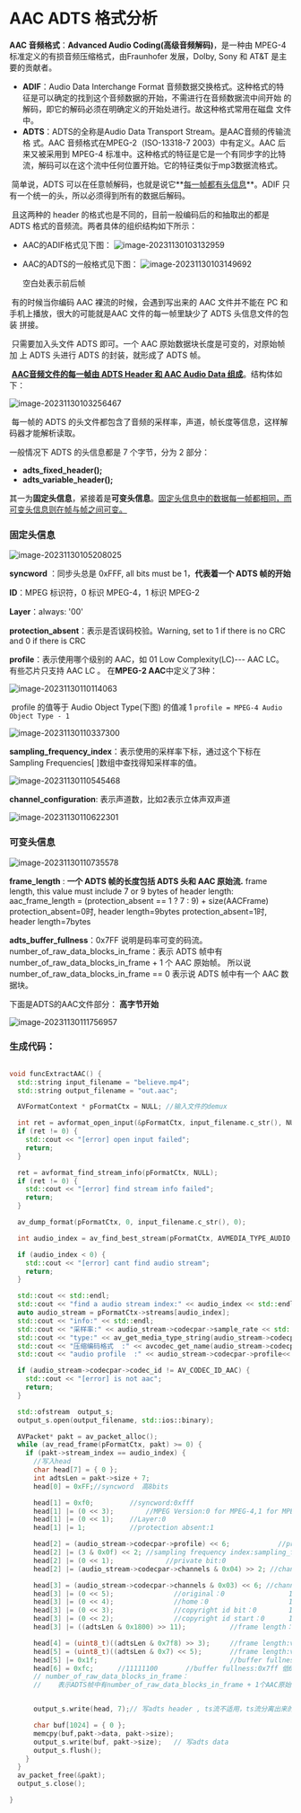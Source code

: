 # AAC ADTS 格式分析

**AAC 音频格式**：**Advanced Audio Coding(⾼级音频解码)**，是⼀种由 MPEG-4 标准定义的有损⾳频压缩格式，由Fraunhofer 发展，Dolby, Sony 和 AT&T 是主要的贡献者。

- **ADIF**：Audio Data Interchange Format 音频数据交换格式。这种格式的特 征是可以确定的找到这个⾳频数据的开始，不需进⾏在⾳频数据流中间开始 的解码，即它的解码必须在明确定义的开始处进行。故这种格式常⽤在磁盘 ⽂件中。 
- **ADTS**：ADTS的全称是Audio Data Transport Stream。是AAC⾳频的传输流格 式。AAC 音频格式在MPEG-2（ISO-13318-7 2003）中有定义。AAC 后来又被采用到 MPEG-4 标准中。这种格式的特征是它是⼀个有同步字的比特流，解码可以在这个流中任何位置开始。它的特征类似于mp3数据流格式。 

​        简单说，ADTS 可以在任意帧解码，也就是说它**<u>每⼀帧都有头信息</u>**。ADIF 只有⼀个统⼀的头，所以必须得到所有的数据后解码。

​		且这两种的 header 的格式也是不同的，⽬前⼀般编码后的和抽取出的都是 ADTS 格式的⾳频流。两者具体的组织结构如下所示：

- AAC的ADIF格式⻅下图：
   ![image-20231130103132959](markdownimage/image-20231130103132959.png)

- AAC的ADTS的⼀般格式⻅下图： 
  ![image-20231130103149692](markdownimage/image-20231130103149692.png)

  空⽩处表示前后帧 

​        有的时候当你编码 AAC 裸流的时候，会遇到写出来的 AAC ⽂件并不能在 PC 和⼿机上播放，很⼤的可能就是AAC ⽂件的每⼀帧⾥缺少了 ADTS 头信息⽂件的包装 拼接。

​		只需要加⼊头⽂件 ADTS 即可。⼀个 AAC 原始数据块⻓度是可变的，对原始帧加 上 ADTS 头进⾏ ADTS 的封装，就形成了 ADTS 帧。

​		**<u>AAC⾳频⽂件的每⼀帧由 ADTS Header 和 AAC Audio Data 组成</u>**。结构体如下：

![image-20231130103256467](markdownimage/image-20231130103256467.png)

​		每⼀帧的 ADTS 的头⽂件都包含了⾳频的采样率，声道，帧⻓度等信息，这样解码器才能解析读取。

⼀般情况下 ADTS 的头信息都是 7 个字节，分为 2 部分： 

- **adts_fixed_header();** 
- **adts_variable_header();** 

​        其⼀为**固定头信息**，紧接着是**可变头信息**。<u>固定头信息中的数据每⼀帧都相同，⽽可变头信息则在帧与帧之间可变。</u>

### 固定头信息

![image-20231130105208025](markdownimage/image-20231130105208025.png)

**syncword** ：同步头总是 0xFFF, all bits must be 1，**代表着⼀个 ADTS 帧的开始** 

**ID**：MPEG 标识符，0 标识 MPEG-4，1 标识 MPEG-2 

**Layer**：always: '00' 

**protection_absent**：表示是否误码校验。Warning, set to 1 if there is no CRC and 0 if there is CRC 

**profile**：表示使⽤哪个级别的 AAC，如 01 Low Complexity(LC)--- AAC LC。有些芯⽚只⽀持 AAC LC 。
	在**MPEG-2 AAC**中定义了3种：

![image-20231130110114063](markdownimage/image-20231130110114063.png)

​	profile 的值等于 Audio Object Type(下图) 的值减 1 
​	`profile = MPEG-4 Audio Object Type - 1`

![image-20231130110337300](markdownimage/image-20231130110337300.png)



**sampling_frequency_index**：表示使⽤的采样率下标，通过这个下标在 Sampling Frequencies[ ]数组中查找得知采样率的值。

![image-20231130110545468](markdownimage/image-20231130110545468.png)

**channel_configuration**: 表示声道数，⽐如2表示⽴体声双声道

![image-20231130110622301](markdownimage/image-20231130110622301.png)



### 可变头信息

![image-20231130110735578](markdownimage/image-20231130110735578.png)

**frame_length** : **⼀个 ADTS 帧的⻓度包括 ADTS 头和 AAC 原始流.** 
frame length, this value must include 7 or 9 bytes of header length: 
aac_frame_length = (protection_absent == 1 ? 7 : 9) + size(AACFrame) 
protection_absent=0时, header length=9bytes 
protection_absent=1时, header length=7bytes

**adts_buffer_fullness**：0x7FF 说明是码率可变的码流。 
	number_of_raw_data_blocks_in_frame：表示 ADTS 帧中有 
	number_of_raw_data_blocks_in_frame + 1 个 AAC 原始帧。 
所以说 number_of_raw_data_blocks_in_frame == 0 表示说 ADTS 帧中有⼀个 AAC 数据块。



下⾯是ADTS的AAC⽂件部分： **⾼字节开始**

![image-20231130111756957](markdownimage/image-20231130111756957.png)







### 生成代码：

```c++

void funcExtractAAC() {
  std::string input_filename = "believe.mp4";
  std::string output_filename = "out.aac";

  AVFormatContext * pFormatCtx = NULL; //输入文件的demux

  int ret = avformat_open_input(&pFormatCtx, input_filename.c_str(), NULL, NULL);
  if (ret != 0) {
    std::cout << "[error] open input failed";
    return;
  }

  ret = avformat_find_stream_info(pFormatCtx, NULL);
  if (ret != 0) {
    std::cout << "[error] find stream info failed";
    return;
  }

  av_dump_format(pFormatCtx, 0, input_filename.c_str(), 0);

  int audio_index = av_find_best_stream(pFormatCtx, AVMEDIA_TYPE_AUDIO, -1, -1, NULL, 0);

  if (audio_index < 0) {
    std::cout << "[error] cant find audio stream";
    return;
  }

  std::cout << std::endl;
  std::cout << "find a audio stream index:" << audio_index << std::endl;
  auto audio_stream = pFormatCtx->streams[audio_index];
  std::cout << "info:" << std::endl;
  std::cout << "采样率:" << audio_stream->codecpar->sample_rate << std::endl;
  std::cout << "type:" << av_get_media_type_string(audio_stream->codecpar->codec_type) << std::endl;
  std::cout << "压缩编码格式  :" << avcodec_get_name(audio_stream->codecpar->codec_id) << std::endl;
  std::cout << "audio profile  :" << audio_stream->codecpar->profile<< std::endl;

  if (audio_stream->codecpar->codec_id != AV_CODEC_ID_AAC) {
    std::cout << "[error] is not aac";
    return;
  }

  std::ofstream  output_s;
  output_s.open(output_filename, std::ios::binary);

  AVPacket* pakt = av_packet_alloc();
  while (av_read_frame(pFormatCtx, pakt) >= 0) {
    if (pakt->stream_index == audio_index) {
      //写入head
      char head[7] = { 0 };
      int adtsLen = pakt->size + 7;
      head[0] = 0xFF;//syncword  高8bits

      head[1] = 0xf0;         //syncword:0xfff                          低 4 bits
      head[1] |= (0 << 3);        //MPEG Version:0 for MPEG-4,1 for MPEG-2  1 bit
      head[1] |= (0 << 1);    //Layer:0                                 2 bits
      head[1] |= 1;           //protection absent:1                     1 bit

      head[2] = (audio_stream->codecpar->profile) << 6;            //profile:profile               2bits
      head[2] |= (3 & 0x0f) << 2; //sampling frequency index:sampling_frequency_index  4bits
      head[2] |= (0 << 1);             //private bit:0                   1bit
      head[2] |= (audio_stream->codecpar->channels & 0x04) >> 2; //channel configuration:channels  高1bit

      head[3] = (audio_stream->codecpar->channels & 0x03) << 6; //channel configuration:channels 低2bits
      head[3] |= (0 << 5);               //original：0                1bit
      head[3] |= (0 << 4);               //home：0                    1bit
      head[3] |= (0 << 3);               //copyright id bit：0        1bit
      head[3] |= (0 << 2);               //copyright id start：0      1bit
      head[3] |= ((adtsLen & 0x1800) >> 11);           //frame length：value   高2bits

      head[4] = (uint8_t)((adtsLen & 0x7f8) >> 3);     //frame length:value    中间8bits
      head[5] = (uint8_t)((adtsLen & 0x7) << 5);       //frame length:value    低3bits
      head[5] |= 0x1f;                                 //buffer fullness:0x7ff 高5bits
      head[6] = 0xfc;      //11111100       //buffer fullness:0x7ff 低6bits
      // number_of_raw_data_blocks_in_frame：
      //    表示ADTS帧中有number_of_raw_data_blocks_in_frame + 1个AAC原始帧。


      output_s.write(head, 7);// 写adts header , ts流不适用，ts流分离出来的packet带了adts header

      char buf[1024] = { 0 };
      memcpy(buf,pakt->data, pakt->size);
      output_s.write(buf, pakt->size);   // 写adts data
      output_s.flush();
    }
  }
  av_packet_free(&pakt);
  output_s.close();

}
```



































